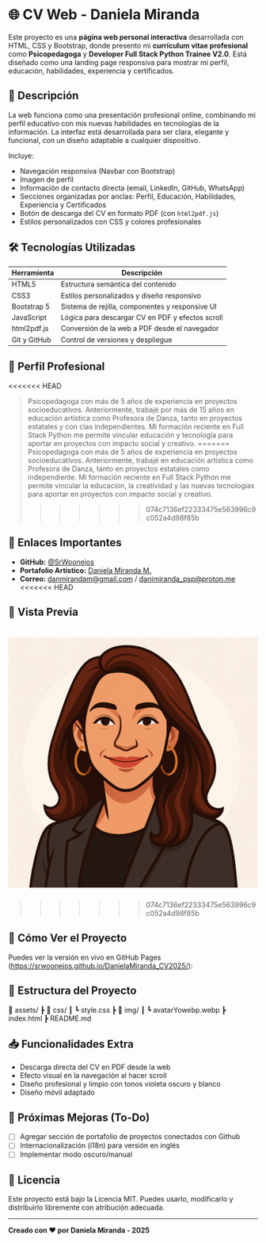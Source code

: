 # 🌐 CV Web - Daniela Miranda

Este proyecto es una **página web personal interactiva** desarrollada con HTML, CSS y Bootstrap, donde presento mi **currículum vitae profesional** como **Psicopedagoga** y **Developer Full Stack Python Trainee V2.0**. Está diseñado como una landing page responsiva para mostrar mi perfil, educación, habilidades, experiencia y certificados.

## 📌 Descripción

La web funciona como una presentación profesional online, combinando mi perfil educativo con mis nuevas habilidades en tecnologías de la información. La interfaz está desarrollada para ser clara, elegante y funcional, con un diseño adaptable a cualquier dispositivo.

Incluye:
- Navegación responsiva (Navbar con Bootstrap)
- Imagen de perfil
- Información de contacto directa (email, LinkedIn, GitHub, WhatsApp)
- Secciones organizadas por anclas: Perfil, Educación, Habilidades, Experiencia y Certificados
- Botón de descarga del CV en formato PDF (con `html2pdf.js`)
- Estilos personalizados con CSS y colores profesionales

## 🛠️ Tecnologías Utilizadas

| Herramienta   | Descripción                                      |
|---------------|--------------------------------------------------|
| HTML5         | Estructura semántica del contenido               |
| CSS3          | Estilos personalizados y diseño responsivo       |
| Bootstrap 5   | Sistema de rejilla, componentes y responsive UI  |
| JavaScript    | Lógica para descargar CV en PDF y efectos scroll|
| html2pdf.js   | Conversión de la web a PDF desde el navegador    |
| Git y GitHub  | Control de versiones y despliegue                |

## 🧠 Perfil Profesional

<<<<<<< HEAD
> Psicopedagoga con más de 5 años de experiencia en proyectos socioeducativos. Anteriormente, trabajé por más de 15 años en educación artística como Profesora de Danza, tanto en proyectos estatales y con cias independientes. Mi formación reciente en Full Stack Python me permite vincular educación y tecnología para aportar en proyectos con impacto social y creativo.
=======
> Psicopedagoga con más de 5 años de experiencia en proyectos socioeducativos. Anteriormente, trabajé en educación artística como Profesora de Danza, tanto en proyectos estatales como independiente. Mi formación reciente en Full Stack Python me permite vincular la educación, la creatividad y las nuevas tecnologías para aportar en proyectos con impacto social y creativo.
>>>>>>> 074c7136ef22333475e563996c9c052a4d98f85b

## 🔗 Enlaces Importantes

- **GitHub:** [@SrWoonejos](https://srwoonejos.github.io/DanielaMiranda_CV2025/)
- **Portafolio Artístico:** [Daniela Miranda M.](https://www.behance.net/danmirandam/)
- **Correo:** danmirandam@gmail.com / danimiranda_psp@proton.me
<<<<<<< HEAD

## 📸 Vista Previa

![Vista previa de la web](assets/img/avatarYowebp.webp)
=======
>>>>>>> 074c7136ef22333475e563996c9c052a4d98f85b

## 🚀 Cómo Ver el Proyecto

Puedes ver la versión en vivo en GitHub Pages (https://srwoonejos.github.io/DanielaMiranda_CV2025/):



## 📄 Estructura del Proyecto
📁 assets/
┣ 📁 css/
┃ ┗ style.css
┣ 📁 img/
┃ ┗ avatarYowebp.webp
┣ index.html
┣ README.md


## 📥 Funcionalidades Extra

- Descarga directa del CV en PDF desde la web
- Efecto visual en la navegación al hacer scroll
- Diseño profesional y limpio con tonos violeta oscuro y blanco
- Diseño móvil adaptado

## 📅 Próximas Mejoras (To-Do)

- [ ] Agregar sección de portafolio de proyectos conectados con Github
- [ ] Internacionalización (i18n) para versión en inglés
- [ ] Implementar modo oscuro/manual

## 🧾 Licencia

Este proyecto está bajo la Licencia MIT. Puedes usarlo, modificarlo y distribuirlo libremente con atribución adecuada.

---

**Creado con ❤️ por Daniela Miranda - 2025**
